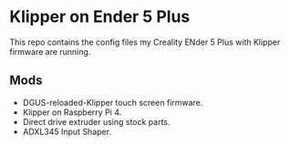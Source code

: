 # Klipper on Ender 5 Plus

This repo contains the config files my Creality ENder 5 Plus with Klipper firmware are running.

## Mods

* DGUS-reloaded-Klipper touch screen firmware.
* Klipper on Raspberry Pi 4.
* Direct drive extruder using stock parts.
* ADXL345 Input Shaper.
